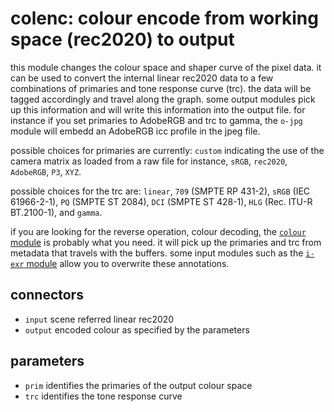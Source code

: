 # colenc: colour encode from working space (rec2020) to output

this module changes the colour space and shaper curve of the pixel data. it can
be used to convert the internal linear rec2020 data to a few combinations of
primaries and tone response curve (trc). the data will be tagged accordingly
and travel along the graph. some output modules pick up this information and
will write this information into the output file. for instance if you set
primaries to AdobeRGB and trc to gamma, the `o-jpg` module will embedd an
AdobeRGB icc profile in the jpeg file.

possible choices for primaries are currently: `custom` indicating the use of
the camera matrix as loaded from a raw file for instance, `sRGB`, `rec2020`,
`AdobeRGB`, `P3`, `XYZ`.

possible choices for the trc are: `linear`, `709` (SMPTE RP 431-2),
`sRGB` (IEC 61966-2-1), `PQ` (SMPTE ST 2084), `DCI` (SMPTE ST 428-1),
`HLG` (Rec. ITU-R BT.2100-1), and `gamma`.

if you are looking for the reverse operation, colour decoding, the [`colour`
module](../colour/readme.md) is probably what you need. it will pick up the
primaries and trc from metadata that travels with the buffers.
some input modules such as the [`i-exr` module](../i-exr/readme.md) allow you
to overwrite these annotations.

## connectors

* `input` scene referred linear rec2020
* `output` encoded colour as specified by the parameters

## parameters

* `prim` identifies the primaries of the output colour space
* `trc` identifies the tone response curve
